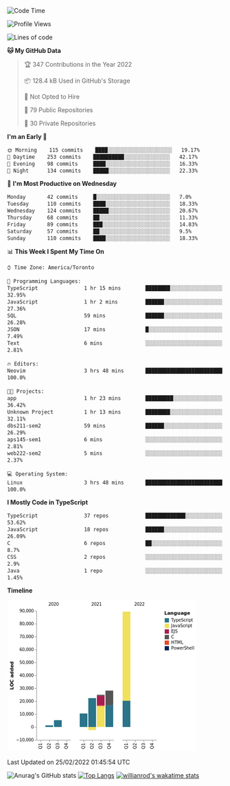 <!--START_SECTION:waka-->
![Code Time](http://img.shields.io/badge/Code%20Time-159%20hrs%2013%20mins-blue)

![Profile Views](http://img.shields.io/badge/Profile%20Views-24-blue)

![Lines of code](https://img.shields.io/badge/From%20Hello%20World%20I%27ve%20Written-180%20Thousand%20lines%20of%20code-blue)

**🐱 My GitHub Data** 

> 🏆 347 Contributions in the Year 2022
 > 
> 📦 128.4 kB Used in GitHub's Storage 
 > 
> 🚫 Not Opted to Hire
 > 
> 📜 79 Public Repositories 
 > 
> 🔑 30 Private Repositories  
 > 
**I'm an Early 🐤** 

```text
🌞 Morning    115 commits    ████░░░░░░░░░░░░░░░░░░░░░   19.17% 
🌆 Daytime    253 commits    ██████████░░░░░░░░░░░░░░░   42.17% 
🌃 Evening    98 commits     ████░░░░░░░░░░░░░░░░░░░░░   16.33% 
🌙 Night      134 commits    █████░░░░░░░░░░░░░░░░░░░░   22.33%

```
📅 **I'm Most Productive on Wednesday** 

```text
Monday       42 commits     █░░░░░░░░░░░░░░░░░░░░░░░░   7.0% 
Tuesday      110 commits    ████░░░░░░░░░░░░░░░░░░░░░   18.33% 
Wednesday    124 commits    █████░░░░░░░░░░░░░░░░░░░░   20.67% 
Thursday     68 commits     ██░░░░░░░░░░░░░░░░░░░░░░░   11.33% 
Friday       89 commits     ███░░░░░░░░░░░░░░░░░░░░░░   14.83% 
Saturday     57 commits     ██░░░░░░░░░░░░░░░░░░░░░░░   9.5% 
Sunday       110 commits    ████░░░░░░░░░░░░░░░░░░░░░   18.33%

```


📊 **This Week I Spent My Time On** 

```text
⌚︎ Time Zone: America/Toronto

💬 Programming Languages: 
TypeScript               1 hr 15 mins        ████████░░░░░░░░░░░░░░░░░   32.95% 
JavaScript               1 hr 2 mins         ██████░░░░░░░░░░░░░░░░░░░   27.36% 
SQL                      59 mins             ██████░░░░░░░░░░░░░░░░░░░   26.28% 
JSON                     17 mins             █░░░░░░░░░░░░░░░░░░░░░░░░   7.49% 
Text                     6 mins              ░░░░░░░░░░░░░░░░░░░░░░░░░   2.81%

🔥 Editors: 
Neovim                   3 hrs 48 mins       █████████████████████████   100.0%

🐱‍💻 Projects: 
app                      1 hr 23 mins        █████████░░░░░░░░░░░░░░░░   36.42% 
Unknown Project          1 hr 13 mins        ████████░░░░░░░░░░░░░░░░░   32.11% 
dbs211-sem2              59 mins             ██████░░░░░░░░░░░░░░░░░░░   26.29% 
aps145-sem1              6 mins              ░░░░░░░░░░░░░░░░░░░░░░░░░   2.81% 
web222-sem2              5 mins              ░░░░░░░░░░░░░░░░░░░░░░░░░   2.37%

💻 Operating System: 
Linux                    3 hrs 48 mins       █████████████████████████   100.0%

```

**I Mostly Code in TypeScript** 

```text
TypeScript               37 repos            █████████████░░░░░░░░░░░░   53.62% 
JavaScript               18 repos            ██████░░░░░░░░░░░░░░░░░░░   26.09% 
C                        6 repos             ██░░░░░░░░░░░░░░░░░░░░░░░   8.7% 
CSS                      2 repos             ░░░░░░░░░░░░░░░░░░░░░░░░░   2.9% 
Java                     1 repo              ░░░░░░░░░░░░░░░░░░░░░░░░░   1.45%

```


**Timeline**

![Chart not found](https://raw.githubusercontent.com/wise-introvert/wise-introvert/master/charts/bar_graph.png) 


 Last Updated on 25/02/2022 01:45:54 UTC
<!--END_SECTION:waka-->

![Anurag's GitHub stats](https://github-readme-stats.vercel.app/api?username=wise-introvert&count_private=true&show_icons=true)
[![Top Langs](https://github-readme-stats.vercel.app/api/top-langs/?username=wise-introvert&langs_count=10)](https://github.com/anuraghazra/github-readme-stats)
[![willianrod's wakatime stats](https://github-readme-stats.vercel.app/api/wakatime?username=wiseintrovert)](https://github.com/anuraghazra/github-readme-stats)
